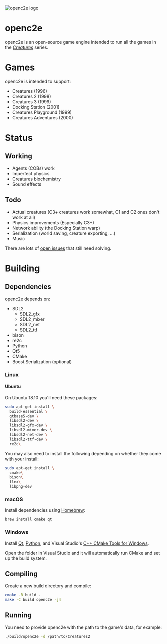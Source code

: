 ![openc2e logo](https://raw.githubusercontent.com/ligfx/openc2e/master/Openc2e-logo2008.png)


# openc2e

openc2e is an open-source game engine intended to run all the games in the
[_Creatures_](https://creatures.wiki) series.

# Games

openc2e is intended to support:

* Creatures (1996)
* Creatures 2 (1998)
* Creatures 3 (1999)
* Docking Station (2001)
* Creatures Playground (1999)
* Creatures Adventures (2000)

# Status

## Working

* Agents (COBs) work
* Imperfect physics
* Creatures biochemistry
* Sound effects

## Todo

* Actual creatures (C3+ creatures work somewhat, C1 and C2 ones don't work at all)
* Physics improvements (Especially C3+)
* Network ability (the Docking Station warp)
* Serialization (world saving, creature exporting, ...)
* Music

There are lots of [open issues](https://github.com/openc2e/openc2e/issues) that still need solving.

# Building

## Dependencies

openc2e depends on:

* SDL2
  * SDL2_gfx
  * SDL2_mixer
  * SDL2_net
  * SDL2_ttf
* bison
* re2c
* Python
* Qt5
* CMake
* Boost.Serialization (optional)

### Linux

#### Ubuntu

On Ubuntu 18.10 you'll need these packages:

```bash
sudo apt-get install \
  build-essential \
  qtbase5-dev \
  libsdl2-dev \
  libsdl2-gfx-dev \
  libsdl2-mixer-dev \
  libsdl2-net-dev \
  libsdl2-ttf-dev \
  re2c\
```

You may also need to install the following depending on whether they come with your install:
```bash
sudo apt-get install \
  cmake\
  bison\
  flex\
  libpng-dev
```

### macOS

Install dependencies using [Homebrew](https://brew.sh):

```bash
brew install cmake qt
```

### Windows

Install [Qt](https://www.qt.io/download), [Python](https://www.microsoft.com/en-us/p/python-38/9mssztt1n39l#activetab=pivot:overviewtab), and Visual Studio's [C++ CMake Tools for Windows](https://docs.microsoft.com/en-us/cpp/build/cmake-projects-in-visual-studio?view=vs-2019#installation).

Open the folder in Visual Studio and it will automatically run CMake and set up the build system.

## Compiling

Create a new build directory and compile:

```bash
cmake -B build .
make -C build openc2e -j4
```

## Running

You need to provide openc2e with the path to the game's data, for example:

```bash
./build/openc2e -d /path/to/Creatures2
```

